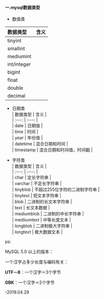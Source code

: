 #### 一.mysql数据类型

* 数值类  

| 数据类型 | 含义 |
| :--- | :--- |
| tinyint |  |
| smallint |  |
| mediumint |  |
| int/integer |  |
| bigint |  |
| float |  |
| double |  |
| decimal |  |

* 日期类  
  \| 数据类型 \| 含义 \|  
  \| :---: \| :---: \|  
  \| date \| 日期值 \|  
  \| time \| 时间 \|  
  \| year \| 年份值 \|  
  \| datetime \| 混合日期和时间 \|  
  \| timestamp \| 混合日期和时间值，时间戳 \|

* 字符类  
  \| 数据类型 \| 含义 \|  
  \| :---: \| :---: \|  
  \| char \| 定长字符串 \|  
  \| varchar \| 不定长字符串 \|  
  \| tinyblob \| 不超过255位字符的二进制字符串 \|  
  \| tinytext \| 短文本字符串 \|  
  \| blob \| 二进制的长文本字符串 \|  
  \| text \| 长文本数据 \|  
  \| mediumblob \| 二进制的中长字符串 \|  
  \| mediiumtext \| 中等长度文本 \|  
  \| longblob \| 二进制极大字符串 \|  
  \| longtext \| 极大数据文本 \|

ps:

MySQL 5.0 以上的版本：

一个汉字占多少长度与编码有关：

**UTF－8**：一个汉字＝3个字节

**GBK**：一个汉字＝2个字节

-2019.04.29

